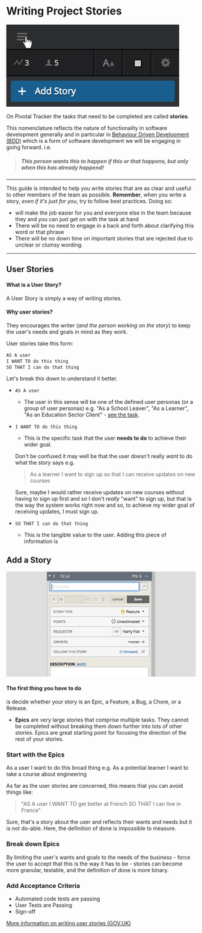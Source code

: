 # Writing Project Stories

![New Stories][add1]

On Pivotal Tracker the tasks that need to be completed are called **stories**. 

This nomenclature reflects the nature of functionality in software development generally and in particular in [Behaviour Driven Development (BDD)](http://guide.agilealliance.org/guide/bdd.html) which is a form of software development we will be engaging in going forward. i.e.

> ##### This person wants this to happen if this or that happens, but only when this has already happend!

---

This guide is intended to help you write stories that are as clear and useful to other members of the team as possible. **Remember**, when you write a story, *even if it's just for you*, try to follow best practices. Doing so:
    
- will make the job easier for you and everyone else in the team because they and you can just get on with the task at hand
- There will be no need to engage in a back and forth about clarifying this word or that phrase
- There will be no down time on important stories that are rejected due to unclear or clumsy wording.

---

## User Stories

#### What is a User Story?

A User Story is simply a way of writing stories.

#### Why user stories?

They encourages the writer (_and the person working on the story_) to keep the user's needs and goals in mind as they work.

User stories take this form:

```
AS A user
I WANT TO do this thing
SO THAT I can do that thing
```

Let's break this down to understand it better.

-  `AS A user`
    - The user in this sense will be one of the defined user personas (or a group of user personas) e.g. "As a School Leaver", "As a Learner", "As an Education Sector Client"  - [see the task](https://www.pivotaltracker.com/n/projects/1374910/stories/98097686).
- `I WANT TO do this thing`
    - This is the specific task that the user **needs to do** to achieve their wider goal.
        
    Don't be confused it may well be that the user doesn't really *want* to do what the story says e.g.
    
    > As a learner I want to sign up so that I can receive updates on new courses

    Sure, maybe I would rather receive updates on new courses without having to sign up first and so I don't _really_ "want" to sign up, but that is the way the system works right now and so, to achieve my wider goal of receiving updates, I must sign up.

- `SO THAT I can do that thing`
    - This is the tangible value to the user. Adding this piece of information is


## Add a Story

![Add a story][empty]

#### The first thing you have to do

is decide whether your story is an Epic, a Feature, a Bug, a Chore, or a Release.

- **Epics** are very large stories that comprise multiple tasks. They cannot be completed without breaking them down further into lots of other stories. Epics are great starting point for focusing the direction of the rest of your stories.


### Start with the Epics

As a user I want to do this broad thing e.g.
As a potential learner I want to take a course about engineering 

As far as the user stories are concerned, this means that you can avoid things like: 

> "AS A user I WANT TO get better at French SO THAT I can live in France"

Sure, that's a story about the user and reflects their wants and needs but it is not do-able. Here, the definition of done is impossible to measure. 

### Break down Epics
By limiting the user's wants and goals to the needs of the business - force the user to accept that this is the way it has to be - stories can become more granular, testable, and the definition of done is more binary. 


### Add Acceptance Criteria

- Automated code tests are passing
- User Tests are Passing
- Sign-off

[More information on writing user stories (GOV.UK)](https://www.gov.uk/service-manual/agile/writing-user-stories.html)


[add1]: img/stories/add-story.png "Click to add a story"
[empty]: img/stories/empty-story-top.png "An empty story in Pivotal Tracker"